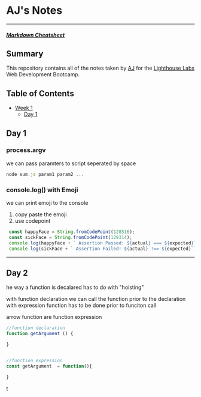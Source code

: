 # AJ's Notes
---
##### [Markdown Cheatsheet](https://github.com/adam-p/markdown-here/wiki/Markdown-Cheatsheet)

## Summary 

This repository contains all of the notes taken by [AJ](https://github.com/smartnvm) for the [Lighthouse Labs](https://lighthouselabs.ca) Web Development Bootcamp.

## Table of Contents

* [Week 1](/wk1)
  * [Day 1](/wk1/d1/What_Should_I_Do_for_Lunch_Tips.md)
  

## Day 1
  ### process.argv

  we can pass paramters to script seperated by space

  ```javascript
  node sum.js param1 param2 ...
  ```
  
  
  ### console.log() with Emoji 
  we can print emoji to the console
  1) copy paste the emoji 
  2) use codepoint 
  
 ```javascript
  const happyFace = String.fromCodePoint(128516);
  const sickFace = String.fromCodePoint(129314);
  console.log(happyFace + ` Assertion Passed: ${actual} === ${expected}`) :
  console.log(sickFace + ` Assertion Failed! ${actual} !== ${expected}`);
```



---

## Day 2

he way a function is decalared has to do with "hoisting"

with function declaration we can call the function prior to the declaration
with expression function has to be done prior to funciton call 

arrow function are function expression 



```javascript
//function declaration 
function getArgument () {

}


//function expression 
const getArgument  = function(){

}

```

t

  